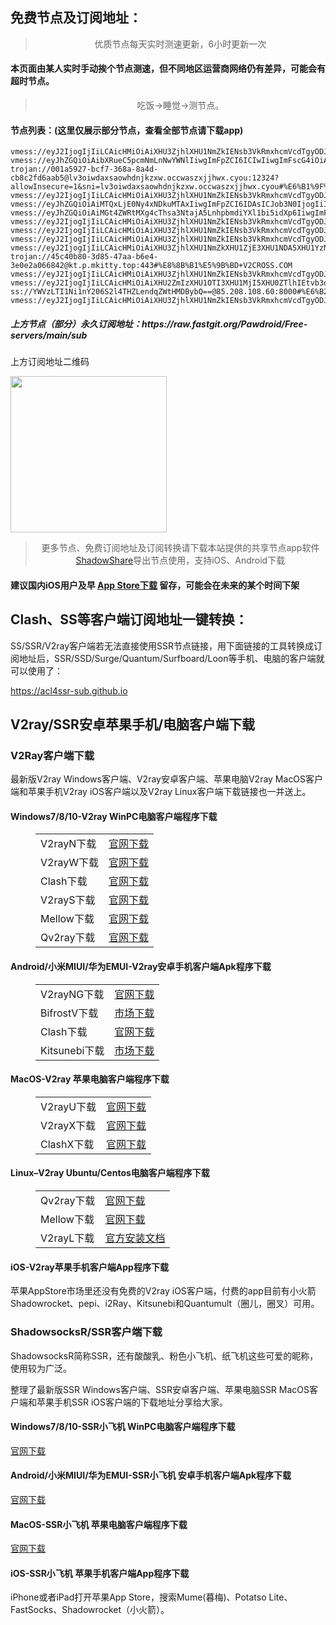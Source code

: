 
<h2>免费节点及订阅地址：</h2>
<blockquote>
<p style="text-align: center;">优质节点每天实时测速更新，6小时更新一次</p>
</blockquote>
<h4>本页面由某人实时手动挨个节点测速，但不同地区运营商网络仍有差异，可能会有超时节点。</h4>
<blockquote>
<p style="text-align: center;">吃饭->睡觉->测节点。</p>
</blockquote>
<h4>节点列表：(这里仅展示部分节点，查看全部节点请下载app)</h4>

```vmess://eyJ2IjogIjIiLCAicHMiOiAiXHU3ZjhlXHU1NmZkIENsb3VkRmxhcmVcdTgyODJcdTcwYjkiLCAiYWRkIjogImhvbHlxdXJhbjMuc3RvcmUiLCAicG9ydCI6ICI0NDMiLCAiaWQiOiAiOGJiZDkxZmUtYTMwYi00ZTI5LWJmYzctYzI4YTQ0YzBjYjhmIiwgImFpZCI6ICIwIiwgInNjeSI6ICJhdXRvIiwgIm5ldCI6ICJ3cyIsICJ0eXBlIjogIm5vbmUiLCAiaG9zdCI6ICJob2x5cXVyYW4zLnN0b3JlIiwgInBhdGgiOiAiL2N1cnJlbnRfdGltZSIsICJ0bHMiOiAidGxzIiwgInNuaSI6ICIifQ==
vmess://eyJ2IjogIjIiLCAicHMiOiAiXHU3ZjhlXHU1NmZkIENsb3VkRmxhcmVcdTgyODJcdTcwYjkiLCAiYWRkIjogIm5ldzguaHVjbG91ZC1kbnMueHl6IiwgInBvcnQiOiAiNDQzIiwgImlkIjogImYxMTc4NmZjLWFiZjAtNDBlOC04MTc3LTk5MmM2OTljYzk1ZiIsICJhaWQiOiAiMCIsICJzY3kiOiAiYXV0byIsICJuZXQiOiAid3MiLCAidHlwZSI6ICJub25lIiwgImhvc3QiOiAibmV3OC5odWNsb3VkLWRucy54eXoiLCAicGF0aCI6ICIvMGZhNWNlYTk1ZTcvIiwgInRscyI6ICJ0bHMiLCAic25pIjogIiJ9
vmess://eyJhZGQiOiAibXRueC5pcmNmLnNwYWNlIiwgImFpZCI6ICIwIiwgImFscG4iOiAiIiwgImZwIjogIiIsICJob3N0IjogInNvY2lhbC5wcm9nYnlyYXp5YXIuaXIiLCAiaWQiOiAiNGE5MmZmOWMtNzk0MC00ZGJhLWU1ZGUtMjJkZjljMjBjNzk4IiwgIm5ldCI6ICJ3cyIsICJwYXRoIjogIi9ub2RlanMiLCAicG9ydCI6ICIyMDk2IiwgInBzIjogIlx1NmIyN1x1NzZkZiBWMkNST1NTLkNPTSIsICJzY3kiOiAiYXV0byIsICJzbmkiOiAic29jaWFsLnByb2dieXJhenlhci5pciIsICJ0bHMiOiAidGxzIiwgInR5cGUiOiAiIiwgInYiOiAiMiJ9
trojan://001a5927-bcf7-368a-8a4d-cb8c2fd6aab5@lv3oiwdaxsaowhdnjkzxw.occwaszxjjhwx.cyou:12324?allowInsecure=1&sni=lv3oiwdaxsaowhdnjkzxw.occwaszxjjhwx.cyou#%E6%B1%9F%E8%8B%8F%E7%9C%81%E7%9B%90%E5%9F%8E%E5%B8%82+%E7%A7%BB%E5%8A%A8
vmess://eyJ2IjogIjIiLCAicHMiOiAiXHU3ZjhlXHU1NmZkIENsb3VkRmxhcmVcdTgyODJcdTcwYjkiLCAiYWRkIjogInF1cmFud2ViNDAueHl6IiwgInBvcnQiOiAiNDQzIiwgImlkIjogIjhiYmQ5MWZlLWEzMGItNGUyOS1iZmM3LWMyOGE0NGMwY2I4ZiIsICJhaWQiOiAiMCIsICJzY3kiOiAiYXV0byIsICJuZXQiOiAid3MiLCAidHlwZSI6ICJub25lIiwgImhvc3QiOiAiIiwgInBhdGgiOiAiL2N1cnJlbnRfdGltZSIsICJ0bHMiOiAidGxzIiwgInNuaSI6ICIiLCAiYWxwbiI6ICIifQ==
vmess://eyJhZGQiOiAiMTQxLjE0Ny4xNDkuMTAxIiwgImFpZCI6IDAsICJob3N0IjogIiIsICJpZCI6ICJiM2I2Yzk0Yi0wMWE0LTQ3NjAtY2U4Yi1kN2YzZjQ0M2I3ZjAiLCAibmV0IjogInRjcCIsICJwYXRoIjogIiIsICJwb3J0IjogNDQzLCAicHMiOiAiXHU3NDVlXHU1MTc4IE9yYWNsZSBDb3Jwb3JhdGlvbiIsICJ0bHMiOiAiIiwgInR5cGUiOiAiYXV0byIsICJzZWN1cml0eSI6ICJhdXRvIiwgInNraXAtY2VydC12ZXJpZnkiOiB0cnVlLCAic25pIjogIiJ9
vmess://eyJhZGQiOiAiMGt4ZWRtMXg4cThsa3NtajA5LnhpbmdiYXl1bi5idXp6IiwgImFpZCI6IDAsICJob3N0IjogIiIsICJpZCI6ICIzOTkwMDRiZi1lYWYwLTQ1MzItYjEzOS1jYTRlNzljNWUyN2IiLCAibmV0IjogInRjcCIsICJwYXRoIjogIiIsICJwb3J0IjogNDQzLCAicHMiOiAiXHU2NWU1XHU2NzJjIFx1NGUxY1x1NGVhY0FtYXpvblx1NjU3MFx1NjM2ZVx1NGUyZFx1NWZjMyIsICJ0bHMiOiAiIiwgInR5cGUiOiAiYXV0byIsICJzZWN1cml0eSI6ICJhdXRvIiwgInNraXAtY2VydC12ZXJpZnkiOiB0cnVlLCAic25pIjogIiJ9
vmess://eyJ2IjogIjIiLCAicHMiOiAiXHU3ZjhlXHU1NmZkIENsb3VkRmxhcmVcdTgyODJcdTcwYjkiLCAiYWRkIjogImhvbHlxdXJhbjE1LnN0b3JlIiwgInBvcnQiOiAiNDQzIiwgImlkIjogIjhiYmQ5MWZlLWEzMGItNGUyOS1iZmM3LWMyOGE0NGMwY2I4ZiIsICJhaWQiOiAiMCIsICJzY3kiOiAiYXV0byIsICJuZXQiOiAid3MiLCAidHlwZSI6ICJub25lIiwgImhvc3QiOiAiaG9seXF1cmFuMTUuc3RvcmUiLCAicGF0aCI6ICIvY3VycmVudF90aW1lIiwgInRscyI6ICJ0bHMiLCAic25pIjogIiJ9
vmess://eyJ2IjogIjIiLCAicHMiOiAiXHU3ZjhlXHU1NmZkIENsb3VkRmxhcmVcdTgyODJcdTcwYjkiLCAiYWRkIjogImhvbHlxdXJhbjE4LnN0b3JlIiwgInBvcnQiOiAiNDQzIiwgImlkIjogIjhiYmQ5MWZlLWEzMGItNGUyOS1iZmM3LWMyOGE0NGMwY2I4ZiIsICJhaWQiOiAiMCIsICJzY3kiOiAiYXV0byIsICJuZXQiOiAid3MiLCAidHlwZSI6ICJub25lIiwgImhvc3QiOiAiaG9seXF1cmFuMTguc3RvcmUiLCAicGF0aCI6ICIvY3VycmVudF90aW1lIiwgInRscyI6ICJ0bHMiLCAic25pIjogIiJ9
vmess://eyJ2IjogIjIiLCAicHMiOiAiXHU3ZjhlXHU1NmZkIENsb3VkRmxhcmVcdTgyODJcdTcwYjkiLCAiYWRkIjogInF1cmFud2ViMy54eXoiLCAicG9ydCI6ICI0NDMiLCAiaWQiOiAiOGJiZDkxZmUtYTMwYi00ZTI5LWJmYzctYzI4YTQ0YzBjYjhmIiwgImFpZCI6ICIwIiwgInNjeSI6ICJhdXRvIiwgIm5ldCI6ICJ3cyIsICJ0eXBlIjogIm5vbmUiLCAiaG9zdCI6ICJxdXJhbndlYjMueHl6IiwgInBhdGgiOiAiL2N1cnJlbnRfdGltZSIsICJ0bHMiOiAidGxzIiwgInNuaSI6ICIifQ==
vmess://eyJ2IjogIjIiLCAicHMiOiAiXHU3ZjhlXHU1NmZkXHU1ZjE3XHU1NDA5XHU1YzNjXHU0ZTlhXHU1ZGRlXHU5NjNmXHU0ZWMwXHU2NzJjIENsb3VkRmxhcmVcdTgyODJcdTcwYjkiLCAiYWRkIjogIjE3My4yNDUuNDkuOCIsICJwb3J0IjogIjQ0MyIsICJpZCI6ICI5YTE4Y2JiMS04MWQyLTQ3MjAtOWYwOS00NmVhMjc2YjZkZGIiLCAiYWlkIjogIjAiLCAic2N5IjogImF1dG8iLCAibmV0IjogIndzIiwgInR5cGUiOiAibm9uZSIsICJob3N0IjogInpodXlvbmcuaHVjbG91ZC1kbnMueHl6IiwgInBhdGgiOiAiL2h1aHVibG9nIiwgInRscyI6ICJ0bHMiLCAic25pIjogIiJ9
trojan://45c40b80-3d85-47aa-b6e4-3e0e2a066842@kt.p.mkitty.top:443#%E8%8B%B1%E5%9B%BD+V2CROSS.COM
vmess://eyJ2IjogIjIiLCAicHMiOiAiXHU3ZjhlXHU1NmZkIENsb3VkRmxhcmVcdTgyODJcdTcwYjkiLCAiYWRkIjogInF1cmFuLWF1ZGlvLnh5eiIsICJwb3J0IjogIjQ0MyIsICJpZCI6ICI4YmJkOTFmZS1hMzBiLTRlMjktYmZjNy1jMjhhNDRjMGNiOGYiLCAiYWlkIjogIjAiLCAic2N5IjogImF1dG8iLCAibmV0IjogIndzIiwgInR5cGUiOiAibm9uZSIsICJob3N0IjogInF1cmFuLWF1ZGlvLnh5eiIsICJwYXRoIjogIi9jdXJyZW50X3RpbWUiLCAidGxzIjogInRscyIsICJzbmkiOiAiIn0=
vmess://eyJ2IjogIjIiLCAicHMiOiAiXHU2ZmIzXHU1OTI3XHU1MjI5XHU0ZTlhIEtvb3dlZXJ1cCBTZWNvbmRhcnkgQ29sbGVnZSIsICJhZGQiOiAiMjAzLjMwLjE4OS4xIiwgInBvcnQiOiAiNDQzIiwgImlkIjogIjQwZDQ5NmE2LWNlZWItNDA5Ni1iYWViLTRjYzUyYjIwNTYyMSIsICJhaWQiOiAiMCIsICJzY3kiOiAiYXV0byIsICJuZXQiOiAid3MiLCAidHlwZSI6ICJub25lIiwgImhvc3QiOiAiMTU0LnYycmF5My54eXoiLCAicGF0aCI6ICIvRUNUQ0owREYiLCAidGxzIjogInRscyIsICJzbmkiOiAiIiwgImFscG4iOiAiIn0=
ss://YWVzLTI1Ni1nY206S2l4THZLendqZWtHMDBybQ==@85.208.108.60:8000#%E6%B2%99%E7%89%B9%E9%98%BF%E6%8B%89%E4%BC%AF+Arabic+Computer+System+Co.
vmess://eyJ2IjogIjIiLCAicHMiOiAiXHU3ZjhlXHU1NmZkIENsb3VkRmxhcmVcdTgyODJcdTcwYjkiLCAiYWRkIjogImNmLm5vYXJpZXMuZGUiLCAicG9ydCI6ICI4MDgwIiwgImlkIjogImJhMWIxNGU1LTMzYWQtNDZkZi04MTE2LWEyOTM1ZTcxMmEyZiIsICJhaWQiOiAiMCIsICJzY3kiOiAiYXV0byIsICJuZXQiOiAid3MiLCAidHlwZSI6ICJub25lIiwgImhvc3QiOiAiYnV5dm0uY2xvdWRmbGFyZS5xdWVzdCIsICJwYXRoIjogIi9hcmllcz9lZD0yMDQ4IiwgInRscyI6ICIiLCAic25pIjogIiJ9
```
<h5>上方节点（部分）永久订阅地址：https://raw.fastgit.org/Pawdroid/Free-servers/main/sub</h5>
<p>上方订阅地址二维码</p>
<img src='https://raw.fastgit.org/Pawdroid/Free-servers/main/sub.png' width=250 height=250>
<blockquote style='text-align: center;'>更多节点、免费订阅地址及订阅转换请下载本站提供的共享节点app软件<a href='https://shadowshare.v2cross.com'>ShadowShare</a>导出节点使用，支持iOS、Android下载</blockquote>
<h4>建议国内iOS用户及早 <a href='https://apps.apple.com/cn/app/shadowshare/id1612647259'>App Store下载</a> 留存，可能会在未来的某个时间下架</h4>

<div class="nv-content-wrap entry-content">
<h2>Clash、SS等客户端订阅地址一键转换：</h2>
<p>SS/SSR/V2ray客户端若无法直接使用SSR节点链接，用下面链接的工具转换成订阅地址后，SSR/SSD/Surge/Quantum/Surfboard/Loon等手机、电脑的客户端就可以使用了：</p>
<p><a href="https://acl4ssr-sub.github.io" target="_blank" rel="noreferrer noopener nofollow">https://acl4ssr-sub.github.io</a></p>
<h2>V2ray/SSR安卓苹果手机/电脑客户端下载</h2>
<h3>V2Ray客户端下载</h3>
<p>最新版V2ray Windows客户端、V2ray安卓客户端、苹果电脑V2ray MacOS客户端和苹果手机V2ray iOS客户端以及V2ray Linux客户端下载链接也一并送上。</p>
<h4>Windows7/8/10-<strong>V2ray WinPC电脑客户端</strong>程序下载</h4>
<figure class="wp-block-table alignwide is-style-stripes"><table><tbody><tr><td>V2rayN下载</td><td><a href="https://github.com/2dust/v2rayN/releases" target="_blank" rel="noreferrer noopener">官网下载</a></td></tr><tr><td>V2rayW下载</td><td><a href="https://github.com/Cenmrev/V2RayW/releases" target="_blank" rel="noreferrer noopener">官网下载</a></td></tr><tr><td>Clash下载</td><td><a href="https://github.com/Fndroid/clash_for_windows_pkg/releases" target="_blank" rel="noreferrer noopener">官网下载</a></td></tr><tr><td>V2rayS下载</td><td><a href="https://github.com/Shinlor/V2RayS/releases" target="_blank" rel="noreferrer noopener">官网下载</a></td></tr><tr><td>Mellow下载</td><td><a href="https://github.com/mellow-io/mellow/releases" target="_blank" rel="noreferrer noopener">官网下载</a></td></tr><tr><td>Qv2ray下载</td><td><a href="https://github.com/Qv2ray/Qv2ray" target="_blank" rel="noreferrer noopener">官网下载</a></td></tr></tbody></table></figure>
<h4><strong>Android/小米MIUI/华为EMUI-V2ray安卓手机客户端</strong>Apk程序下载</h4>
<figure class="wp-block-table alignwide is-style-stripes"><table><tbody><tr><td>V2rayNG下载</td><td><a href="https://github.com/2dust/v2rayNG/releases" target="_blank" rel="noreferrer noopener">官网下载</a></td></tr><tr><td>BifrostV下载</td><td><a rel="noreferrer noopener" href="https://www.appsapk.com/downloading/latest/com.github.dawndiy.bifrostv-0.6.8.apk" target="_blank">市场下载</a></td></tr><tr><td>Clash下载</td><td><a href="https://github.com/Kr328/ClashForAndroid/releases" target="_blank" rel="noreferrer noopener">官网下载</a></td></tr><tr><td>Kitsunebi下载</td><td><a rel="noreferrer noopener" href="https://apkpure.com/kitsunebi/fun.kitsunebi.kitsunebi4android" target="_blank">市场下载</a></td></tr></tbody></table></figure>
<h4><strong>MacOS-V2ray <strong>苹果电脑</strong>客户端</strong>程序下载</h4>
<figure class="wp-block-table alignwide is-style-stripes"><table><tbody><tr><td>V2rayU下载</td><td><a href="https://github.com/yanue/V2rayU/releases" target="_blank" rel="noreferrer noopener">官网下载</a></td></tr><tr><td>V2rayX下载</td><td><a href="https://github.com/Cenmrev/V2RayX/releases" target="_blank" rel="noreferrer noopener">官网下载</a></td></tr><tr><td>ClashX下载</td><td><a href="https://github.com/yichengchen/clashX/releases" target="_blank" rel="noreferrer noopener">官网下载</a></td></tr></tbody></table></figure>
<h4><strong>Linux</strong>–<strong>V2ray Ubuntu/Centos电脑客户端</strong>程序下载</h4>
<figure class="wp-block-table alignwide is-style-stripes"><table><tbody><tr><td>Qv2ray下载</td><td><a href="https://github.com/Qv2ray/Qv2ray" target="_blank" rel="noreferrer noopener">官网下载</a></td></tr><tr><td>Mellow下载</td><td><a href="https://github.com/mellow-io/mellow/releases" target="_blank" rel="noreferrer noopener">官网下载</a></td></tr><tr><td>V2rayL下载</td><td><a rel="noreferrer noopener" href="https://github.com/jiangxufeng/v2rayL" target="_blank">官方安装文档</a></td></tr></tbody></table></figure>
<h4>iOS-<strong>V2ray苹果<strong>手机客户端</strong>App程序</strong>下载</h4>
<p>苹果AppStore市场里还没有免费的V2ray iOS客户端，付费的app目前有小火箭Shadowrocket、pepi、i2Ray、Kitsunebi和Quantumult（圈儿，圈叉）可用。</p>
<h3>ShadowsocksR/SSR客户端下载</h3>
<p>ShadowsocksR简称SSR，还有酸酸乳、粉色小飞机、纸飞机这些可爱的昵称，使用较为广泛。</p>
<p>整理了最新版SSR Windows客户端、SSR安卓客户端、苹果电脑SSR MacOS客户端和苹果手机SSR iOS客户端的下载地址分享给大家。</p>
<h4><strong>Windows7/8/10-<strong>SSR小飞机 WinPC电脑客户端</strong>程序下载</strong></h4>
<p><a rel="noreferrer noopener" href="https://github.com/shadowsocksrr/shadowsocksr-csharp/releases" target="_blank">官网下载</a></p>
<h4><strong><strong>Android/小米MIUI/华为EMUI-SSR小飞机 安卓手机客户端</strong>Apk程序下载</strong></h4>
<p><a rel="noreferrer noopener" href="https://github.com/shadowsocksrr/shadowsocksr-android/releases" target="_blank">官网下载</a></p>
<h4><strong><strong>MacOS-SSR小飞机 苹果电脑客户端</strong>程序下载</strong></h4>
<p><a href="https://github.com/qinyuhang/ShadowsocksX-NG-R/releases" target="_blank" rel="noreferrer noopener">官网下载</a></p>
<h4><strong>iOS-<strong>SSR小飞机 苹果手机客户端App程序</strong></strong>下载</h4>
<p>iPhone或者iPad打开苹果App Store，搜索Mume(暮梅)、Potatso Lite、FastSocks、Shadowrocket（小火箭）。</p>

